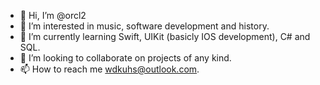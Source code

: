 - 👋 Hi, I’m @orcl2
- 👀 I’m interested in music, software development and history.
- 🌱 I’m currently learning Swift, UIKit (basicly IOS development), C# and SQL.
- 💞️ I’m looking to collaborate on projects of any kind.
- 📫 How to reach me wdkuhs@outlook.com.
